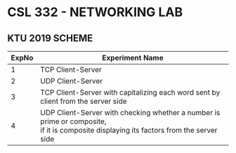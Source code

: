 # CSL 332 - NETWORKING LAB
## KTU 2019 SCHEME

| ExpNo | Experiment Name |
|----------|----------|
|1   | TCP Client-Server   |
|2   | UDP Client-Server   |
|3   | TCP Client-Server with capitalizing each word sent by client from the server side   |
|4   | UDP Client-Server with checking whether a number is prime or composite, <br> if it is composite displaying its factors from the server side   |
